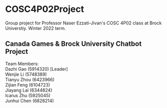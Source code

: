# COSC4P02Project
Group project for Professor Naser Ezzati-Jivan's COSC 4P02 class at Brock Universtiy. Winter 2022 term.

## Canada Games & Brock University Chatbot Project

Team Members:  
Dazhi Gao (5914320) [Leader]  
Wenjie Li (5748389)  
Tianyu Zhou (6423966)  
Zijian Feng (6104723)  
Jiayang Lai (6344824)  
Icarus Zhu (5925045)  
Junhui Chen (6828214)  
